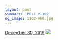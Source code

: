 ```yaml
---
layout: post
summary: 'Post #1102'
og_image: 1102-960.jpg
---
```


<p>
  <time>
    <a href="/1102">December 30, 2019</a>
  </time>
  <a href="/1102">
    <img src="{{ site.assets_url }}/1102-480.jpg" srcset="{{ site.assets_url }}/1102-240.jpg 240w, {{ site.assets_url }}/1102-480.jpg 480w, {{ site.assets_url }}/1102-720.jpg 720w, {{ site.assets_url }}/1102-960.jpg 960w" sizes="(min-width: 700px) 50vw, calc(100vw - 2rem)" />
  </a>
</p>
